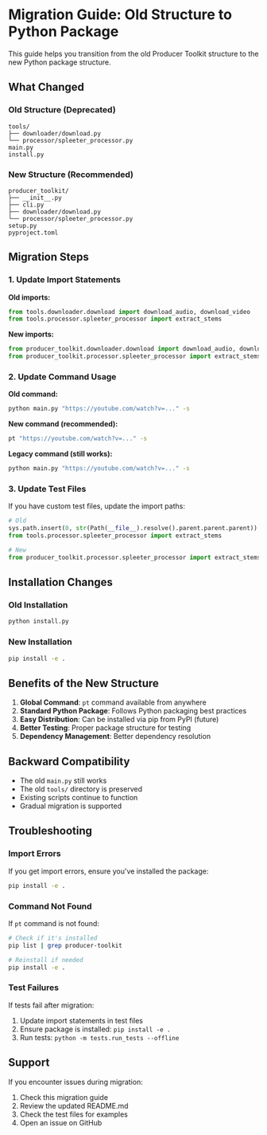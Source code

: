 # Migration Guide: Old Structure to Python Package

This guide helps you transition from the old Producer Toolkit structure to the new Python package structure.

## What Changed

### Old Structure (Deprecated)
```
tools/
├── downloader/download.py
└── processor/spleeter_processor.py
main.py
install.py
```

### New Structure (Recommended)
```
producer_toolkit/
├── __init__.py
├── cli.py
├── downloader/download.py
└── processor/spleeter_processor.py
setup.py
pyproject.toml
```

## Migration Steps

### 1. Update Import Statements

**Old imports:**
```python
from tools.downloader.download import download_audio, download_video
from tools.processor.spleeter_processor import extract_stems
```

**New imports:**
```python
from producer_toolkit.downloader.download import download_audio, download_video
from producer_toolkit.processor.spleeter_processor import extract_stems
```

### 2. Update Command Usage

**Old command:**
```bash
python main.py "https://youtube.com/watch?v=..." -s
```

**New command (recommended):**
```bash
pt "https://youtube.com/watch?v=..." -s
```

**Legacy command (still works):**
```bash
python main.py "https://youtube.com/watch?v=..." -s
```

### 3. Update Test Files

If you have custom test files, update the import paths:

```python
# Old
sys.path.insert(0, str(Path(__file__).resolve().parent.parent.parent))
from tools.processor.spleeter_processor import extract_stems

# New
from producer_toolkit.processor.spleeter_processor import extract_stems
```

## Installation Changes

### Old Installation
```bash
python install.py
```

### New Installation
```bash
pip install -e .
```

## Benefits of the New Structure

1. **Global Command**: `pt` command available from anywhere
2. **Standard Python Package**: Follows Python packaging best practices
3. **Easy Distribution**: Can be installed via pip from PyPI (future)
4. **Better Testing**: Proper package structure for testing
5. **Dependency Management**: Better dependency resolution

## Backward Compatibility

- The old `main.py` still works
- The old `tools/` directory is preserved
- Existing scripts continue to function
- Gradual migration is supported

## Troubleshooting

### Import Errors
If you get import errors, ensure you've installed the package:
```bash
pip install -e .
```

### Command Not Found
If `pt` command is not found:
```bash
# Check if it's installed
pip list | grep producer-toolkit

# Reinstall if needed
pip install -e .
```

### Test Failures
If tests fail after migration:
1. Update import statements in test files
2. Ensure package is installed: `pip install -e .`
3. Run tests: `python -m tests.run_tests --offline`

## Support

If you encounter issues during migration:
1. Check this migration guide
2. Review the updated README.md
3. Check the test files for examples
4. Open an issue on GitHub
